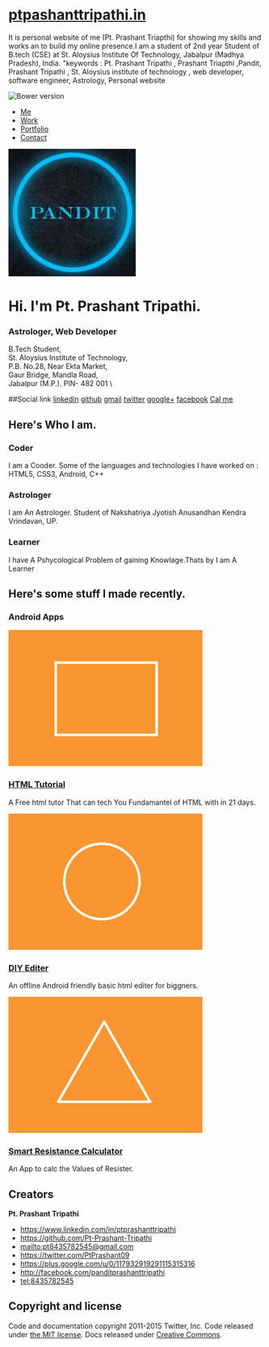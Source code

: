 # [ptpashanttripathi.in](upi://pay?pa=paytmqr281005050101b3ruinulx1o9@paytm&pn=Paytm%20Merchant&mc=5499&mode=02&orgid=000000&paytmqr=281005050101B3RUINULX1O9&sign=MEUCIQCuirjWU1M0ycOvRn14LgcmU2ldBrvXc7fbB5JvAVWrWgIgGqymzVlr2aE0fWOysPqNi0kmnwx1gU1618fCCv+K3Ko=)
It is personal website of me (Pt. Prashant Triapthi) for showing my skills and works an to build my online presence.I am a student of 2nd year Student of B.tech (CSE) at St. Aloysius Institute Of Technology, Jabalpur (Madhya Pradesh), India. 
"keywords : Pt. Prashant Tripathi , Prashant Triapthi ,Pandit, Prashant Tripathi , St. Aloysius institute of technology , web developer, software engineer, Astrology, Personal website

![Bower version](https://img.shields.io/bower/v/bootstrap.svg?style=flat)
-   [Me](#top)
-   [Work](#work)
-   [Portfolio](#portfolio)
-   [Contact](#contact)

![](images/me.jpg)

Hi. I'm **Pt. Prashant Tripathi**.
==================================

### Astrologer, Web Developer

B.Tech Student, \
St. Aloysius Institute of Technology, \
P.B. No.28, Near Ekta Market, \
Gaur Bridge, Mandla Road, \
Jabalpur (M.P.). PIN- 482 001 \

##Social link
[linkedin](https://www.linkedin.com/in/ptprashanttripathi)
[github](https://github.com/Pt-Prashant-Tripathi)
[gmail](mailto:pt8435782545@gmail.com)
[twitter](https://twitter.com/PtPrashant09)
[google+](https://plus.google.com/u/0/117932919291115315316)
[facebook](http://facebook.com/panditprashanttripathi)
[Cal me](tel:8435782545)


Here's Who I am.
----------------

### Coder

I am a Cooder. Some of the languages and technologies I have worked on :
HTML5, CSS3, Android, C++

### Astrologer

I am An Astrologer. Student of Nakshatriya Jyotish Anusandhan Kendra
Vrindavan, UP.

### Learner

I have A Pshycological Problem of gaining Knowlage.Thats by I am A
Learner

Here's some stuff I made recently.
----------------------------------

### Android Apps

[![](images/pic01.png)](https://drive.google.com/open?id=0B4jxiBRriV_lbDZZVmpwVnczTUk)

### [HTML Tutorial](https://drive.google.com/open?id=0B4jxiBRriV_lbDZZVmpwVnczTUk)

A Free html tutor That can tech You Fundamantel of HTML with in 21 days.

[![](images/pic02.png)](https://drive.google.com/open?id=0B4jxiBRriV_lQjM4dHktTmIxN3c)

### [DIY Editer](https://drive.google.com/open?id=0B4jxiBRriV_lQjM4dHktTmIxN3c)

An offline Android friendly basic html editer for biggners.

[![](images/pic03.png)](https://drive.google.com/open?id=0B4jxiBRriV_lQjM4dHktTmIxN3c)

### [Smart Resistance Calculator](https://drive.google.com/open?id=0B4jxiBRriV_lQjM4dHktTmIxN3c)

An App to calc the Values of Resister.

## Creators

**Pt. Prashant Tripathi**

- <https://www.linkedin.com/in/ptprashanttripathi>
- <https://github.com/Pt-Prashant-Tripathi>
- <mailto:pt8435782545@gmail.com>
- <https://twitter.com/PtPrashant09>
- <https://plus.google.com/u/0/117932919291115315316>
- <http://facebook.com/panditprashanttripathi>
- <tel:8435782545>



## Copyright and license

Code and documentation copyright 2011-2015 Twitter, Inc. Code released under [the MIT license](https://github.com/twbs/bootstrap/blob/master/LICENSE). Docs released under [Creative Commons](https://github.com/twbs/bootstrap/blob/master/docs/LICENSE).
